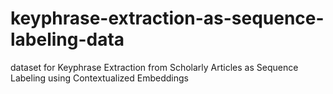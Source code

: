 # keyphrase-extraction-as-sequence-labeling-data
dataset for Keyphrase Extraction from Scholarly Articles as Sequence Labeling using Contextualized Embeddings

